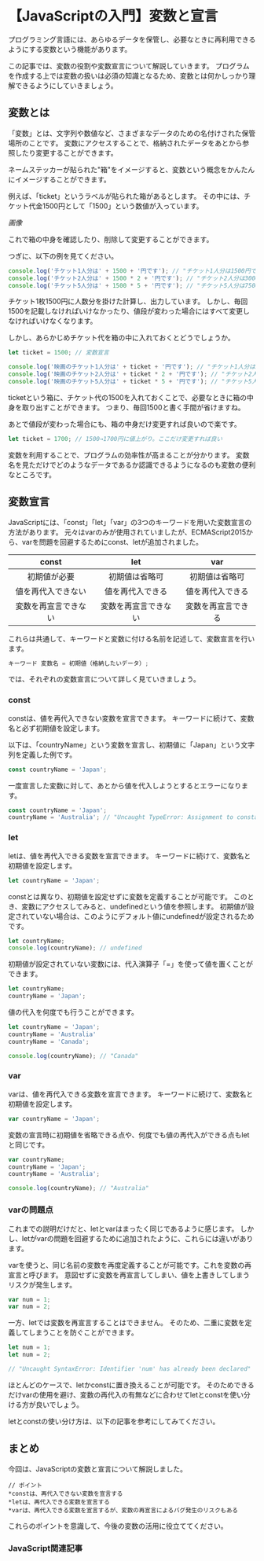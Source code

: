# 【JavaScriptの入門】変数と宣言

プログラミング言語には、あらゆるデータを保管し、必要なときに再利用できるようにする変数という機能があります。

この記事では、変数の役割や変数宣言について解説していきます。
プログラムを作成する上では変数の扱いは必須の知識となるため、変数とは何かしっかり理解できるようにしていきましょう。

## 変数とは
「変数」とは、文字列や数値など、さまざまなデータのための名付けされた保管場所のことです。
変数にアクセスすることで、格納されたデータをあとから参照したり変更することができます。

ネームステッカーが貼られた"箱"をイメージすると、変数という概念をかんたんにイメージすることができます。

例えば、「ticket」というラベルが貼られた箱があるとします。
その中には、チケット代金1500円として「1500」という数値が入っています。

*画像*

これで箱の中身を確認したり、削除して変更することができます。

つぎに、以下の例を見てください。
```javascript
console.log('チケット1人分は' + 1500 + '円です'); // "チケット1人分は1500円です"
console.log('チケット2人分は' + 1500 * 2 + '円です'); // "チケット2人分は3000円です"
console.log('チケット5人分は' + 1500 * 5 + '円です'); // "チケット5人分は7500円です"
```
チケット1枚1500円に人数分を掛けた計算し、出力しています。
しかし、毎回1500を記載しなければいけなかったり、値段が変わった場合にはすべて変更しなければいけなくなります。

しかし、あらかじめチケット代を箱の中に入れておくとどうでしょうか。
```javascript
let ticket = 1500; // 変数宣言

console.log('映画のチケット1人分は' + ticket + '円です'); // "チケット1人分は1500円です"
console.log('映画のチケット2人分は' + ticket * 2 + '円です'); // "チケット2人分は3000円です"
console.log('映画のチケット5人分は' + ticket * 5 + '円です'); // "チケット5人分は7500円です"
```
ticketという箱に、チケット代の1500を入れておくことで、必要なときに箱の中身を取り出すことができます。
つまり、毎回1500と書く手間が省けますね。

あとで値段が変わった場合にも、箱の中身だけ変更すれば良いので楽です。
```javascript
let ticket = 1700; // 1500→1700円に値上がり。ここだけ変更すれば良い
```

変数を利用することで、プログラムの効率性が高まることが分かります。
変数名を見ただけでどのようなデータであるか認識できるようになるのも変数の便利なところです。

## 変数宣言
JavaScriptには、「const」「let」「var」の3つのキーワードを用いた変数宣言の方法があります。
元々はvarのみが使用されていましたが、ECMAScript2015から、varを問題を回避するためにconst、letが追加されました。

|const|let|var|
|:--:|:--:|:--:|
|初期値が必要|初期値は省略可|初期値は省略可|
|値を再代入できない|値を再代入できる|値を再代入できる|
|変数を再宣言できない|変数を再宣言できない|変数を再宣言できる|

これらは共通して、キーワードと変数に付ける名前を記述して、変数宣言を行います。
```javascript
キーワード 変数名 = 初期値（格納したいデータ）;
```

では、それぞれの変数宣言について詳しく見ていきましょう。

### const
constは、値を再代入できない変数を宣言できます。
キーワードに続けて、変数名と必ず初期値を設定します。

以下は、「countryName」という変数を宣言し、初期値に「Japan」という文字列を定義した例です。
```javascript
const countryName = 'Japan';
```

一度宣言した変数に対して、あとから値を代入しようとするとエラーになります。
```javascript
const countryName = 'Japan';
countryName = 'Australia'; // "Uncaught TypeError: Assignment to constant variable."
```

### let
letは、値を再代入できる変数を宣言できます。
キーワードに続けて、変数名と初期値を設定します。
```javascript
let countryName = 'Japan';
```

constとは異なり、初期値を設定せずに変数を定義することが可能です。
このとき、変数にアクセスしてみると、undefinedという値を参照します。
初期値が設定されていない場合は、このようにデフォルト値にundefinedが設定されるためです。
```javascript
let countryName;
console.log(countryName); // undefined
```

初期値が設定されていない変数には、代入演算子「=」を使って値を置くことができます。
```javascript
let countryName;
countryName = 'Japan';
```

値の代入を何度でも行うことができます。
```javascript
let countryName = 'Japan';
countryName = 'Australia'
countryName = 'Canada';

console.log(countryName); // "Canada"
```

### var
varは、値を再代入できる変数を宣言できます。
キーワードに続けて、変数名と初期値を設定します。
```javascript
var countryName = 'Japan';
```

変数の宣言時に初期値を省略できる点や、何度でも値の再代入ができる点もletと同じです。
```javascript
var countryName;
countryName = 'Japan';
countryName = 'Australia';

console.log(countryName); // "Australia"
```

### varの問題点
これまでの説明だけだと、letとvarはまったく同じであるように感じます。
しかし、letがvarの問題を回避するために追加されたように、これらには違いがあります。

varを使うと、同じ名前の変数を再度定義することが可能です。これを変数の再宣言と呼びます。
意図せずに変数を再宣言してしまい、値を上書きしてしまうリスクが発生します。
```javascript
var num = 1;
var num = 2;
```

一方、letでは変数を再宣言することはできません。
そのため、二重に変数を定義してしまうことを防ぐことができます。
```javascript
let num = 1;
let num = 2;

// "Uncaught SyntaxError: Identifier 'num' has already been declared"
```

ほとんどのケースで、letかconstに置き換えることが可能です。
そのためできるだけvarの使用を避け、変数の再代入の有無などに合わせてletとconstを使い分ける方が良いでしょう。

letとconstの使い分け方は、以下の記事を参考にしてみてください。
<a clink src="https://tcd-theme.com/2021/04/javascript-let-const.html"></a>


## まとめ
今回は、JavaScriptの変数と宣言について解説しました。

```plain
// ポイント
*constは、再代入できない変数を宣言する
*letは、再代入できる変数を宣言する
*varは、再代入できる変数を宣言するが、変数の再宣言によるバグ発生のリスクもある
```

これらのポイントを意識して、今後の変数の活用に役立ててください。

### JavaScript関連記事
<a clink src="https://tcd-theme.com/2022/02/javascript-string.html"></a>
<a clink src="https://tcd-theme.com/2022/02/javascript-number.html"></a>
<a clink src="https://tcd-theme.com/2022/02/javascript-boolean.html"></a>
<a clink src="https://tcd-theme.com/2022/02/javascript-null-undefined.html"></a>